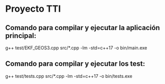 # Proyecto TTI 
## Comando para compilar y ejecutar la aplicación principal:
g++ test/EKF_GEOS3.cpp src/*.cpp -lm -std=c++17 -o bin/main.exe
## Comando para compilar y ejecutar los test:
g++ test/tests.cpp src/*.cpp -lm -std=c++17 -o bin/tests.exe